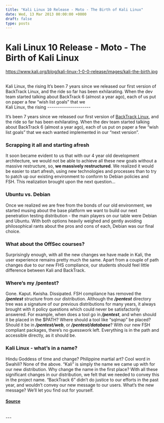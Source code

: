```yaml
---
title: "Kali Linux 10 Release - Moto - The Birth of Kali Linux"
date: Wed, 13 Mar 2013 00:00:00 +0000
draft: false
type: posts
---
```

# Kali Linux 10 Release - Moto - The Birth of Kali Linux
https://www.kali.org/blog/kali-linux-1-0-0-release/images/kali-the-birth.jpg
<br/>

<br/>
Kali Linux, the rising It&rsquo;s been 7 years since we released our first version of BackTrack Linux, and the ride so far has been exhilarating. When the dev team started talking about BackTrack 6 (almost a year ago), each of us put on paper a few &ldquo;wish list goals&rdquo; that we
<br/>
Kali Linux, the rising
----------------------

It’s been 7 years since we released our first version of [BackTrack Linux](https://www.backtrack-linux.org/), and the ride so far has been exhilarating. When the dev team started talking about BackTrack 6 (almost a year ago), each of us put on paper a few “wish list goals” that we each wanted implemented in our “next version”.

### Scrapping it all and starting afresh

It soon became evident to us that with our 4 year old development architecture, we would not be able to achieve all these new goals without a massive restructure, so, **we massively restructured**. We realized it would be easier to start afresh, using new technologies and processes than to try to patch up our existing environment to conform to Debian policies and FSH. This realization brought upon the next question…

### Ubuntu vs. Debian

Once we realized we are free from the bonds of our old environment, we started musing about the base platform we want to build our next penetration testing distribution - the main players on our table were Debian and Ubuntu. With both options heavily weighed and gently avoiding philosophical rants about the pros and cons of each, Debian was our final choice.

### What about the OffSec courses?

Surprisingly enough, with all the new changes we have made in Kali, the user experience remains pretty much the same. Apart from a couple of path changes due to our new FHS compliance, our students should feel little difference between Kali and BackTrack.

### Where’s my /pentest?

Gone. Kaput. Kwisha. Dissipated. FSH compliance has removed the _**/pentest**_ structure from our distribution. Although the _**/pentest**_ directory tree was a signature of our previous distributions for many years, it always brought with it policy questions which could never be satisfactorily answered. For example, when does a tool go in _**/pentest**_, and when should it be placed in the $PATH? Where should a tool like “sqlmap” be placed? Should it be in _**/pentest/web**_, or _**/pentest/database**_? With our new FSH compliant packages, there’s no guesswork left. Everything is in the path and accessible directly, as it should be.

### Kali Linux - what’s in a name?

Hindu Goddess of time and change? Philippine martial art? Cool word in Swahili? None of the above. “Kali” is simply the name we came up with for our new distribution. Why change the name in the first place? With all these significant changes in our distribution, we felt that we needed to convey this in the project name. “BackTrack 6” didn’t do justice to our efforts in the past year, and wouldn’t convey our new message to our users. What’s the new message? We’ll let you find out for yourself.

#### [Source](https://www.kali.org/blog/kali-linux-1-0-0-release/)

<br/>
---
